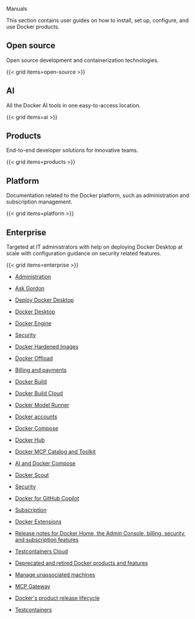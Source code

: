 Manuals


This section contains user guides on how to install, set up, configure, and use
Docker products.

## Open source

Open source development and containerization technologies.

{{< grid items=open-source >}}

## AI

All the Docker AI tools in one easy-to-access location. 

{{< grid items=ai >}}

## Products

End-to-end developer solutions for innovative teams.

{{< grid items=products >}}

## Platform

Documentation related to the Docker platform, such as administration and
subscription management.

{{< grid items=platform >}}

## Enterprise

Targeted at IT administrators with help on deploying Docker Desktop at scale with configuration guidance on security related features. 

{{< grid items=enterprise >}}


- [Administration](https://docs.docker.com/admin/)

- [Ask Gordon](https://docs.docker.com/ai/gordon/)

- [Deploy Docker Desktop](https://docs.docker.com/enterprise/enterprise-deployment/)

- [Docker Desktop](https://docs.docker.com/desktop/)

- [Docker Engine](https://docs.docker.com/engine/)

- [Security](https://docs.docker.com)

- [Docker Hardened Images](https://docs.docker.com/dhi/)

- [Docker Offload](https://docs.docker.com/offload/)

- [Billing and payments](https://docs.docker.com/billing/)

- [Docker Build](https://docs.docker.com/build/)

- [Docker Build Cloud](https://docs.docker.com/build-cloud/)

- [Docker Model Runner](https://docs.docker.com/ai/model-runner/)

- [Docker accounts](https://docs.docker.com/accounts/)

- [Docker Compose](https://docs.docker.com/compose/)

- [Docker Hub](https://docs.docker.com/docker-hub/)

- [Docker MCP Catalog and Toolkit](https://docs.docker.com/ai/mcp-catalog-and-toolkit/)

- [AI and Docker Compose](https://docs.docker.com)

- [Docker Scout](https://docs.docker.com/scout/)

- [Security](https://docs.docker.com/security/)

- [Docker for GitHub Copilot](https://docs.docker.com/copilot/)

- [Subscription](https://docs.docker.com/subscription/)

- [Docker Extensions](https://docs.docker.com/extensions/)

- [Release notes for Docker Home, the Admin Console, billing, security, and subscription features](https://docs.docker.com/platform-release-notes/)

- [Testcontainers Cloud](https://docs.docker.com/tcc/)

- [Deprecated and retired Docker products and features](https://docs.docker.com/retired/)

- [Manage unassociated machines](https://docs.docker.com/unassociated-machines/)

- [MCP Gateway](https://docs.docker.com/ai/mcp-gateway/)

- [Docker's product release lifecycle](https://docs.docker.com/release-lifecycle/)

- [Testcontainers](https://docs.docker.com/testcontainers/)
